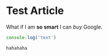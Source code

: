 [_metadata_:title]:- "Test Article"
[_metadata_:date]:- "1626007428177"
[_metadata_:thumbnail]:- "test.jpg"

# Test Article

What if I am **so smart** I can *buy* Google.

```js
console.log('text')
```

`hahahaha`
